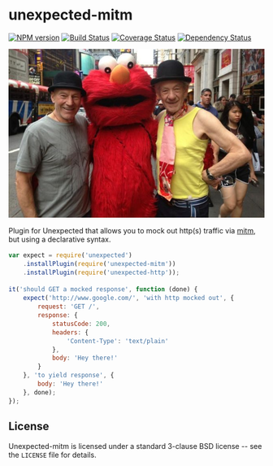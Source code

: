 unexpected-mitm
===============

[![NPM version](https://badge.fury.io/js/unexpected-mitm.png)](http://badge.fury.io/js/unexpected-mitm)
[![Build Status](https://travis-ci.org/unexpectedjs/unexpected-mitm.png)](https://travis-ci.org/unexpectedjs/unexpected-mitm)
[![Coverage Status](https://coveralls.io/repos/unexpectedjs/unexpected-mitm/badge.png)](https://coveralls.io/r/unexpectedjs/unexpected-mitm)
[![Dependency Status](https://david-dm.org/unexpectedjs/unexpected-mitm.png)](https://david-dm.org/unexpectedjs/unexpected-mitm)

![An unexpected man in the middle :)](logoImage.jpg)

Plugin for Unexpected that allows you to mock out http(s) traffic via [mitm](https://github.com/moll/node-mitm), but using a declarative syntax.

```js
var expect = require('unexpected')
    .installPlugin(require('unexpected-mitm'))
    .installPlugin(require('unexpected-http'));

it('should GET a mocked response', function (done) {
    expect('http://www.google.com/', 'with http mocked out', {
        request: 'GET /',
        response: {
            statusCode: 200,
            headers: {
                'Content-Type': 'text/plain'
            },
            body: 'Hey there!'
        }
    }, 'to yield response', {
        body: 'Hey there!'
    }, done);
});
```

License
-------

Unexpected-mitm is licensed under a standard 3-clause BSD license -- see the `LICENSE` file for details.
